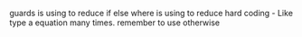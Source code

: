 guards is using to reduce if else
where is using to reduce hard coding - Like type a equation many times.
      remember to use otherwise
